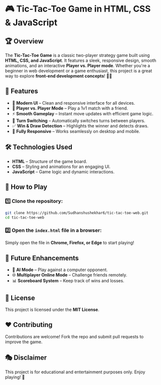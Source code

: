 # 🎮 Tic-Tac-Toe Game in HTML, CSS & JavaScript

## 🏆 Overview  
The **Tic-Tac-Toe Game** is a classic two-player strategy game built using **HTML, CSS, and JavaScript**. It features a sleek, responsive design, smooth animations, and an interactive **Player vs. Player mode**. Whether you're a beginner in web development or a game enthusiast, this project is a great way to explore **front-end development concepts**! 🎲✨  

## 🚀 Features  

- 🎨 **Modern UI** – Clean and responsive interface for all devices.  
- 👥 **Player vs. Player Mode** – Play a 1v1 match with a friend.  
- ⚡ **Smooth Gameplay** – Instant move updates with efficient game logic.  
- 🔄 **Turn Switching** – Automatically switches turns between players.  
- ✅ **Win & Draw Detection** – Highlights the winner and detects draws.  
- 📱 **Fully Responsive** – Works seamlessly on desktop and mobile.  

## 🛠️ Technologies Used  

- **HTML** – Structure of the game board.  
- **CSS** – Styling and animations for an engaging UI.  
- **JavaScript** – Game logic and dynamic interactions.  

## 📌 How to Play  

### 1️⃣ Clone the repository:  
```sh  
git clone https://github.com/Sudhanshushekhar6/tic-tac-toe-web.git  
cd tic-tac-toe-web  
```

### 2️⃣ Open the `index.html` file in a browser:  
Simply open the file in **Chrome, Firefox, or Edge** to start playing!  

## 🎯 Future Enhancements  

- 🤖 **AI Mode** – Play against a computer opponent.  
- 🌐 **Multiplayer Online Mode** – Challenge friends remotely.  
- 📊 **Scoreboard System** – Keep track of wins and losses.  

## 📜 License  
This project is licensed under the **MIT License**.  

## ❤️ Contributing  
Contributions are welcome! Fork the repo and submit pull requests to improve the game.  

## 🎭 Disclaimer  
This project is for educational and entertainment purposes only. Enjoy playing! 🎉

